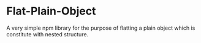 # Flat-Plain-Object
A very simple npm library for the purpose of flatting a plain object which is constitute with nested structure.